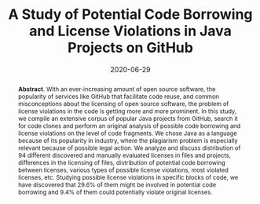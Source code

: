 ---
title: "A Study of Potential Code Borrowing and License Violations in Java Projects on GitHub"
authors: '<i>Yaroslav Golubev, Maria Eliseeva, Nikita Povarov, and Timofey Bryksin</i>'
collection: publications
permalink: /publication/2020-06-29-license-violations
date: 2020-06-29
venue: "the proceedings of <b>MSR'20</b>"
paperurl: 'https://doi.org/10.1145/3379597.3387455'
pdf: 'https://arxiv.org/pdf/2002.05237.pdf'
video: 'https://www.youtube.com/watch?v=zfp0v8D7esQ'
abstract: '<p><b>Abstract</b>. With an ever-increasing amount of open source software, the popularity of services like GitHub that facilitate code reuse, and common misconceptions about the licensing of open source software, the problem of license violations in the code is getting more and more prominent. In this study, we compile an extensive corpus of popular Java projects from GitHub, search it for code clones and perform an original analysis of possible code borrowing and license violations on the level of code fragments. We chose Java as a language because of its popularity in industry, where the plagiarism problem is especially relevant because of possible legal action. We analyze and discuss distribution of 94 different discovered and manually evaluated licenses in files and projects, differences in the licensing of files, distribution of potential code borrowing between licenses, various types of possible license violations, most violated licenses, etc. Studying possible license violations in specific blocks of code, we have discovered that 29.6% of them might be involved in potential code borrowing and 9.4% of them could potentially violate original licenses.</p>'
---